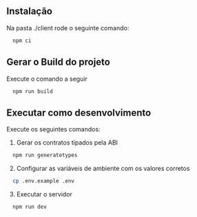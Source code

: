 
## Instalação

Na pasta ./client rode o seguinte comando:

```bash
  npm ci
```
    
## Gerar o Build do projeto 

Execute o comando a seguir

```bash
  npm run build
```

## Executar como desenvolvimento

Execute os seguintes comandos:

1. Gerar os contratos tipados pela ABI

```bash
  npm run generatetypes
```
2. Configurar as variáveis de ambiente com os valores corretos

```bash
  cp .env.example .env
```
3. Executar o servidor

```bash
  npm run dev
```